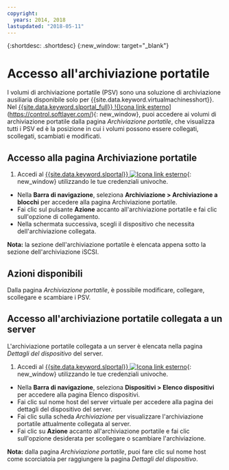 ```yaml
---
copyright:
  years: 2014, 2018
lastupdated: "2018-05-11"
---
```


{:shortdesc: .shortdesc}
{:new_window: target="_blank"}

# Accesso all'archiviazione portatile

I volumi di archiviazione portatile (PSV) sono una soluzione di archiviazione ausiliaria disponibile solo per {{site.data.keyword.virtualmachinesshort}}. Nel [{{site.data.keyword.slportal_full}} !{Icona link esterno](../../icons/launch-glyph.svg "Icona link esterno")](https://control.softlayer.com/){: new_window}, puoi accedere ai volumi di archiviazione portatile dalla pagina *Archiviazione portatile*, che visualizza tutti i PSV ed è la posizione in cui i volumi possono essere collegati, scollegati, scambiati e modificati. 

## Accesso alla pagina Archiviazione portatile 

1. Accedi al [{{site.data.keyword.slportal}} ![Icona link esterno](../../icons/launch-glyph.svg "Icona link esterno")](https://control.softlayer.com/){: new_window} utilizzando le tue credenziali univoche.
* Nella **Barra di navigazione**, seleziona **Archiviazione > Archiviazione a blocchi** per accedere alla pagina Archiviazione portatile.
* Fai clic sul pulsante **Azione** accanto all'archiviazione portatile e fai clic sull'opzione di collegamento.
* Nella schermata successiva, scegli il dispositivo che necessita dell'archiviazione collegata.

**Nota:** la sezione dell'archiviazione portatile è elencata appena sotto la sezione dell'archiviazione iSCSI.

## Azioni disponibili

Dalla pagina *Archiviazione portatile*, è possibile modificare, collegare, scollegare e scambiare i PSV.

## Accesso all'archiviazione portatile collegata a un server

L'archiviazione portatile collegata a un server è elencata nella pagina *Dettagli del dispositivo* del server.

1. Accedi al [{{site.data.keyword.slportal}} ![Icona link esterno](../../icons/launch-glyph.svg "Icona link esterno")](https://control.softlayer.com/){: new_window} utilizzando le tue credenziali univoche.
* Nella **Barra di navigazione**, seleziona **Dispositivi > Elenco dispositivi** per accedere alla pagina Elenco dispositivi.
* Fai clic sul nome host del server virtuale per accedere alla pagina dei dettagli del dispositivo del server.
* Fai clic sulla scheda *Archiviazione* per visualizzare l'archiviazione portatile attualmente collegata al server.
* Fai clic su **Azione** accanto all'archiviazione portatile e fai clic sull'opzione desiderata per scollegare o scambiare l'archiviazione. 

**Nota:** dalla pagina *Archiviazione portatile*, puoi fare clic sul nome host come scorciatoia per raggiungere la pagina *Dettagli del dispositivo*. 
